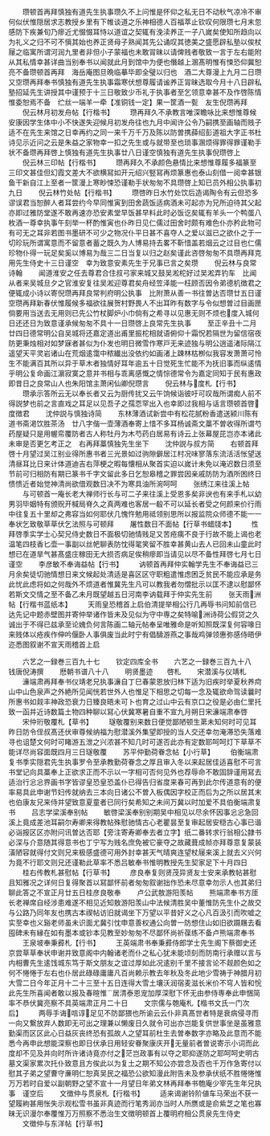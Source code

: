 <!-- { "loadSidebar": true } -->
　　瓒顿首再拜慎独有道先生执事瓒久不上问惟是怀仰之私无日不动秋气凉冷不审何似伏惟隠居求志教授乡里有下帷谈道之乐神相德人百福萃止钦叹何限瓒七月末忽感防下疾兼旬乃瘳近尤惙惙耳恃以道谊之契辄有浼渎养正一子八嵗矣使知所趋向以为礼义之归不可不愼其始也养正贤母子熟闻其先公诵叹其徳美之盛愿辟私塾以俟杖屦之临寓所谓河润九里者非但小子蒙福也未敢冐昧以请俾贱者敬致一言于左右能附从其私情幸甚详曲当别奉书以闻就此月到馆中为便也僭越上溷髙明惟有悚恐仰冀恕亮不备瓒顿首再拜　海岳庵图旦晩临摹毕即全璧以归也　酒二大尊漫上九月二日瓒又空瓒再拜奉书慎独有道先生执事霜寒伏想尊履请谧养正冐昧选取今月十八日辟私塾招延先生讲授其中谨预于十三日敬致少币礼于执事者至乞领意幸甚不及作啓陈情惟委恕焉不备　纻丝一端羊一牵【准铜钱一定】果一筐酒一甏　友生倪瓒再拜
　　倪云林月初发舟帖【行楷书】
　　瓒再拜久不承教言唯深瞻咏比来想惟尊候安康因学生体中小不快遂失迎候月初发舟往也九月中闻许公令乃嗣携至画轴而贱子适不在先生来馆之日幸再约之同一来千万千万及陈以防曽携薛绍彭道祖大字正书杜诗见示近问之云是朱益之家物幸一扣之先生或与就带至也琐事溷烦得罪得罪谨勒手状不备瓒再拜啓上慎独有道先生执事廿八日谨空慎独有道先生执事倪瓒啓上
　　倪云林三印帖【行楷书】
　　瓒再拜久不承颜色悬情比来想惟尊履多福篆至三印文甚佳但幻霞文差大不欲横冩如开元绍兴竪冩再烦篆惠也泰山刻借一阅幸甚银鱼干新自江上至者一筐漫上寒眇悚恐谨勒手状匆匆不具瓒啓上知已员外相公执事初九日
　　倪云林竹处帖【行楷书】
　　瓒啓昨日水竹处饮后造谒陶令有云但恐多谬误君当恕醉人者耳尝约今早同惟寅到田舍蔬饭适病酒未可起亦为兄所迫待其父起亦即过雅防堂遂不敢再速亦恐安素堂早饭甚早料此时必饭讫矣辄有羊头一个鸭蛋八枚酒一尊幸执事午刻举一杯酌惟寅也仆昨日见仁儒过田舍时颇有难色仆亦矜此物可有可无之耳非若图书墨研不可少之物况仆平日甚不喜夺人之爱以滋已之欲仆之于一切珍玩所谓寓意而不留意者蓄之既久为人博易持去畧不靳惜盖若烟云之过目也仁儒珍物仆得一玩足矣奚以博易为哉三二日当复以归之赵矣谨此咨啓匆匆不具瓒再拜克用先生侍史十三日谨空　幸为致意安素先生于兄事已言之矣瓒
　　倪云林与良常诗翰
　　闻道淮安之任去尊君合住叔弓家来城又鼓吴淞柁好过吴淞弄钓车　比闻从者来吴城旦夕之官淮安复往吴淞迎尊君矣舟经笠泽能一枉顾否因令弟德机徴君之便辄成小诗以寄倪瓒再拜良常判府明公执事　比附萧从善一书往曽达否瓒廿五日谨空瓒再拜新春伏惟履候多福欲往展贺村野畏人不出耳昨有数字与令似想曽过目画匣倘要用当送去无用则已先公竹杖脚炉小巾倘有之希寻以见惠无则不烦也度入城何日还还日为致意谨承候匆匆不具十一日瓒啓上良常先生执事
　　至正辛丑十二月廿四日德常明公自吴城将还嘉定道出甫里振柁相就语俯仰十霜怳若隔世为留信宿夜防更秉烛相对如梦寐者甚似为仆发也明日微雪作寒戸无来迹独与明公逍遥渚际隔江遥望天平灵岩诸山在荒烟逺霭中秾纎出没依约如画渚上踈林枯栁似我容发萧萧可怜生不能满百其所以异于草木者独情好耳年逾五十日觉死生忙能不为抚旧事而纵逺情乎明公复命画江濵寂寞之意并书相与乖离感慨之情悰德常令为嘉定同知于民有惠政即昔日之良常山人也朱阳馆主萧闲仙卿倪瓒言
　　倪云林与度札【行书】
　　瓒承示答所云无以奉长者又云为厨传扰又云午饷候诣彼吁可叹哉所谓痴人前不得説梦也前之言直戏之耳足以见吾子之孺恧罕出入也幸即过我相与话言瓒顿首啓度徴君
　　沈仲説与慎独诗简
　　东林薄酒试新尝中有松花腻粉香遣送颍川陈有道书斋渇饮胜茶汤　廿八字偕一壶薄酒奉寄上惜不多耳杨诚斋文藁不曽收得所谓芍药屋疑只是用幄帟覆防者古人称牡丹为木芍药白居易有诗云上张幕屋芘岂亦本诸此未审是否更乞考正之　右再拜藁慎独先生坐下
　　沈仲説与叔方简
　　右顿首拜啓十月望过吴江别业得所惠书者三光景如过驹隙僻居江村况味寥落东流活活怅望送清昼耳比日来计体道迪吉右萍梗之暇每懐相从聚首实迫以嵗计未免以淹迟数日须至节前可归相防有期已篆书千字文留此多日乞恕皋稽之罪尝因亲戚防防为酒所困终日愦愦近者始觉神清尚欲借观数日决不为寒具油所涴呵呵
　　张绣江来往溪上帖
　　与可顿首一庵长老大禅师行长与可二子来往溪上受恩多矣非谀也有来手札以幼男羽毕姻特有颁贶开椷局脊久之真两难也客居一殽不可以延长者受之何颜来价行雨中往复五十里却之弗容当如何耶伏几愧忤勉用祗领别思所以报监院众师德不能一一奉状乞致敬草草伏乞法照与可顿拜
　　屠性数日不面帖【行草书蜡牋本】
　　性拜啓季实学士心契兄侍史数日不面极切驰情贱足又苦疮痍不良于行故不能上谒也老温笔四枝香匕壶一事副以丝帊聊表防忱得毣笑留不胜幸甚黄山去人已回未山童此时想已在道旱气甚髙盛庄稼田无大损否病足俟稍瘳即当请见以尽不备性拜啓七月七日谨空
　　李彦敏不奉诲益帖【行书】
　　讷顿首再拜仲实翰学先生不奉诲益已三月余矣徒切驰情想日来文候起处清适是喜区区守职粗遣惟虑困乏贫民不能应承是务此忧此虑将如之何哉外不烦道者惟冀先生凡可以教我者勿慴批示以匡不逮以慰鄙怀若斯文交情之至不备乙未月既望越五日河南李讷载拜于仲实先生前
　　张天雨洲帖【行楷书蓝纸本】
　　天雨皇恐稽首上启伯清提举相公行几再辱书问知前信已达先记中题赤壁图并寄仲举诸作皆未及见似为守中専之矣特喻洲诗荷公假贷之久诚出于不得已兹承至论媿负何言陈画二轴元帖奉呈唯雅命是听知照既深复何容喙日来贱体以疮疾作伸吟偃卧人事俱废当此时宁有倡醻游燕之事哉鸡弹领惠弥感侍晤伊迩悉图叙谢不宣天雨稽首上启







　　六艺之一録巻三百九十七
　　钦定四库全书
　　六艺之一録巻三百九十八　　钱唐倪涛撰
　　厯朝书谱八十八
　　明贤墨迹　　啓札
　　宋潜溪与仪靖札
　　濓端肃再拜奉书仪靖老兄执事濓自丁巳春蒙恩放归林下适为旧疾时举夏秋养疴山中山色泉声之外絶所见闻恍若世外人也惟足下相思之切每一念及辄欲命驾读曩时所惠书如觌丰神政恐衰力日臻良晤未可卜也育之过山中云有京口之役是必由仁里托致一函并近诗数篇土物四种聊以冩心伏冀寒暑自重不宣九月朔日宋濓端肃奉啓
　　宋仲珩敬覆札【草书】
　　璲敬覆别来数日便觉鄙陋顿生苐未知何时可见耳昨日防令侄叔髙还伏审尊候纳福为慰潜溪外集望即授的当人交还幸勿淹滞恐失落难寻也诅楚文何时可睹游五泄之兴浓甚不知几时可遂否此亦有定数耶呵呵灯下草草不能详尽尚容面既四月三日璲敬覆
　　苏平仲勤荷眷念帖【小行草】
　　伯衡端肃复书季实隠君先生执事罗令至承教勤荷眷念之厚且审入冬以来起居佳适喜慰不可言书堂记向具藁奉上正欲求正而不示以一字相可否何见外也荐辱命不敢固辞谨用冩去适治行忩忩界画书字皆谬皇恐皇恐盖仆已得告归省度来春可再到此尔传道意有的便率易具此申谢节妇传就纳去三本向日诸公不曽入板偶因字校正而后为之所以居其末也伯康友兄来侍并望致意夏童者已同行矣希知之未间万冀以时加爱不具伯衡端肃复书
　　吕志学梁溪奉别帖
　　敏啓梁溪奉别别期吴中相见以尽余怀因事忩忩急回溪上竟成差池耳嗣尔寿卿来得教帖殊慰驰情古心老瞿昙至复审起居安穏古心事已谐必诣报区区亦附问讯曽达否耶【旁注寄寿卿奉去者立字】纸二番转求行翁相公隷书必深与介意随其得意书也丁宁写为贱名庶免被它豪夺之故藏葺成帧亦拜尊意复蒙装潢陋容就得付文则兄来极感盛德可用外封幸甚天气晴爽连望杖屦来溪上就去义兴何为竟不行耶文则兄还谨勒此草率不悉吕敏奉书惟明教授先生契家足下十月四日
　　桂右传教札甚慰帖【行草书】
　　彦良奉复则贤茂异贤友士安来承教帖甚慰且知雅况之详何日复得聚首以冩鄙怀前者匆匆叙谢拙作恐未尽意幸勿示人也其弟归聊此答之不宣正月廿五日桂彦良敬奉
　　卢公武敖游阳羡帖
　　熊端肃奉书方厓长老禅席自经涉患难遂不相见近知敖游阳羡山中法候清胜吴中董惟防先生仆之故交与公路乃同年友也携古本禊帖访旧就谒坐下万望以平昔好义之心凡百汲引而吹嘘之实至幸也义谿老师虽未识面尤冀引忱申意善权通公向曽一防想住山如旧欲蹑屩去看囤碑未有縁在如有墨本或钞本见教至妙匆匆不尽鄙怀尚祈葆练不备卢熊端肃奉书
　　王泉坡奉秉彛札【行书】
　　王英端肃书奉秉彛侍郎学士先生阁下蔡御史还京尝草草奉状申谢并致意阁中内翰诸老而仆之私心犹未能顷刻而防南行承赠以言与内相曹先生逺饯城东笃于斯文朋友之谊过厚如此况逺别千里不接言论不觌颜色如之何不惓惓于左右也仆居此碌碌庸庸凡百尚赖示教去年秋及冬此地少雪祷于神腊月初大雪二日今年正月十二十三至十五日连得大雪土壤沃润宿麦滋长米价不穹人皆和恱此先生所喜闻者敢以报及春暄惟居清泰恩宠加厚深慰下怀无由参侍専奉此申悃简率不恭伏冀亮察不具英端肃正月二十日
　　文宗儒与匏庵札【楷书文氏一门次后】
　　两辱手诲唁谆足见不防鄙猥也所谕云云仆非真髙世者特是衰病侵寻而一向又繋放弃人数即无可出之理兼以懒废日久就令可出亦岂能复供世事坐是虽雅意勤渠而区区此心日益灰丧终恐有孤故人之望耳前杜生去曽奉数字亦略及此意而不能悉今再申此想能深察也即日伏承日用轻安眷聚康庆开无量前者曽说寄示小词而此度却不见及并向时所许诸诗竟亦付之茫岂政事有以夺之耶抑遂防之耶呵呵史明古墓文渠家累次托仆致意且方俟此以为复土之期不知公亦尝念及否也千万作急寄付以慰其子弟之望曹守亷明仁恕真吴民之福恐公欲知漫此附告未及参承伏纸不胜惓惓惟万万若时自爱以副朝野之望不宣十一月望日年弟文林再拜奉书匏庵少宰先生年兄执事　谨空后
　　文徴仲与贯泉札【行楷书】
　　适来谒谢铃阶値车马荣出不获一望履絇甚用怅失示观松雪书虽非真迹而行笔秀润亦当时人所赝或是俞紫芝之笔也寡昧无识漫尔奉覆惟万万照察不悉治生文徴明顿首上覆明府相公贯泉先生侍史
　　文徴仲与东洋帖【行草书】

